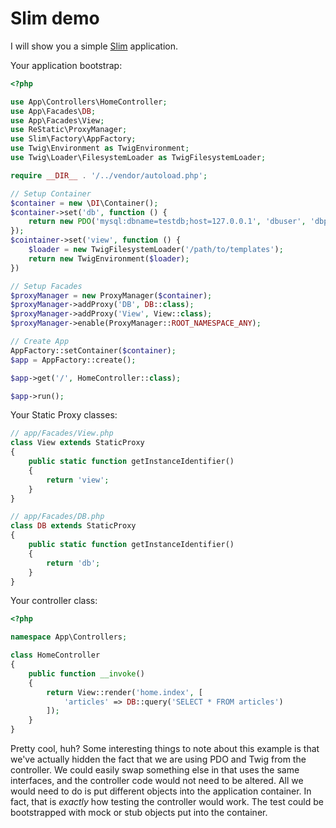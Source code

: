 # Slim demo

I will show you a simple [Slim](https://slimframework.com/) application.

Your application bootstrap:

```php
<?php

use App\Controllers\HomeController;
use App\Facades\DB;
use App\Facades\View;
use ReStatic\ProxyManager;
use Slim\Factory\AppFactory;
use Twig\Environment as TwigEnvironment;
use Twig\Loader\FilesystemLoader as TwigFilesystemLoader;

require __DIR__ . '/../vendor/autoload.php';

// Setup Container
$container = new \DI\Container();
$container->set('db', function () {
    return new PDO('mysql:dbname=testdb;host=127.0.0.1', 'dbuser', 'dbpass');
});
$cointainer->set('view', function () {
    $loader = new TwigFilesystemLoader('/path/to/templates');
    return new TwigEnvironment($loader);
})

// Setup Facades
$proxyManager = new ProxyManager($container);
$proxyManager->addProxy('DB', DB::class);
$proxyManager->addProxy('View', View::class);
$proxyManager->enable(ProxyManager::ROOT_NAMESPACE_ANY);

// Create App
AppFactory::setContainer($container);
$app = AppFactory::create();

$app->get('/', HomeController::class);

$app->run();
```

Your Static Proxy classes:

```php
// app/Facades/View.php
class View extends StaticProxy
{
    public static function getInstanceIdentifier()
    {
        return 'view';
    }
}

// app/Facades/DB.php
class DB extends StaticProxy
{
    public static function getInstanceIdentifier()
    {
        return 'db';
    }
}
```

Your controller class:

```php
<?php

namespace App\Controllers;

class HomeController
{
    public function __invoke()
    {
        return View::render('home.index', [
            'articles' => DB::query('SELECT * FROM articles')
        ]);
    }
}
```

Pretty cool, huh? Some interesting things to note about this example is that we've actually hidden the fact that we are
using PDO and Twig from the controller. We could easily swap something else in that uses the same interfaces, and the
controller code would not need to be altered. All we would need to do is put different objects into the application
container. In fact, that is *exactly* how testing the controller would work. The test could be bootstrapped with mock or
stub objects put into the container.
